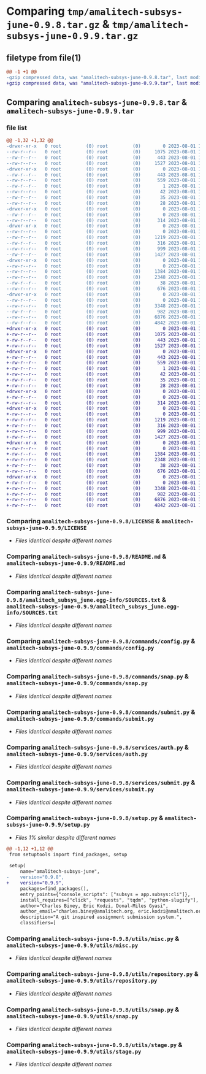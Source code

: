 # Comparing `tmp/amalitech-subsys-june-0.9.8.tar.gz` & `tmp/amalitech-subsys-june-0.9.9.tar.gz`

## filetype from file(1)

```diff
@@ -1 +1 @@
-gzip compressed data, was "amalitech-subsys-june-0.9.8.tar", last modified: Tue Aug  1 11:13:02 2023, max compression
+gzip compressed data, was "amalitech-subsys-june-0.9.9.tar", last modified: Tue Aug  1 11:13:37 2023, max compression
```

## Comparing `amalitech-subsys-june-0.9.8.tar` & `amalitech-subsys-june-0.9.9.tar`

### file list

```diff
@@ -1,32 +1,32 @@
-drwxr-xr-x   0 root         (0) root         (0)        0 2023-08-01 11:13:02.786278 amalitech-subsys-june-0.9.8/
--rw-r--r--   0 root         (0) root         (0)     1075 2023-08-01 11:12:47.000000 amalitech-subsys-june-0.9.8/LICENSE
--rw-r--r--   0 root         (0) root         (0)      443 2023-08-01 11:13:02.782277 amalitech-subsys-june-0.9.8/PKG-INFO
--rw-r--r--   0 root         (0) root         (0)     1527 2023-08-01 11:12:47.000000 amalitech-subsys-june-0.9.8/README.md
-drwxr-xr-x   0 root         (0) root         (0)        0 2023-08-01 11:13:02.782277 amalitech-subsys-june-0.9.8/amalitech_subsys_june.egg-info/
--rw-r--r--   0 root         (0) root         (0)      443 2023-08-01 11:13:02.000000 amalitech-subsys-june-0.9.8/amalitech_subsys_june.egg-info/PKG-INFO
--rw-r--r--   0 root         (0) root         (0)      559 2023-08-01 11:13:02.000000 amalitech-subsys-june-0.9.8/amalitech_subsys_june.egg-info/SOURCES.txt
--rw-r--r--   0 root         (0) root         (0)        1 2023-08-01 11:13:02.000000 amalitech-subsys-june-0.9.8/amalitech_subsys_june.egg-info/dependency_links.txt
--rw-r--r--   0 root         (0) root         (0)       42 2023-08-01 11:13:02.000000 amalitech-subsys-june-0.9.8/amalitech_subsys_june.egg-info/entry_points.txt
--rw-r--r--   0 root         (0) root         (0)       35 2023-08-01 11:13:02.000000 amalitech-subsys-june-0.9.8/amalitech_subsys_june.egg-info/requires.txt
--rw-r--r--   0 root         (0) root         (0)       28 2023-08-01 11:13:02.000000 amalitech-subsys-june-0.9.8/amalitech_subsys_june.egg-info/top_level.txt
-drwxr-xr-x   0 root         (0) root         (0)        0 2023-08-01 11:13:02.782277 amalitech-subsys-june-0.9.8/app/
--rw-r--r--   0 root         (0) root         (0)        0 2023-08-01 11:12:47.000000 amalitech-subsys-june-0.9.8/app/__init__.py
--rw-r--r--   0 root         (0) root         (0)      314 2023-08-01 11:12:47.000000 amalitech-subsys-june-0.9.8/app/subsys.py
-drwxr-xr-x   0 root         (0) root         (0)        0 2023-08-01 11:13:02.782277 amalitech-subsys-june-0.9.8/commands/
--rw-r--r--   0 root         (0) root         (0)        0 2023-08-01 11:12:47.000000 amalitech-subsys-june-0.9.8/commands/__init__.py
--rw-r--r--   0 root         (0) root         (0)     1219 2023-08-01 11:12:47.000000 amalitech-subsys-june-0.9.8/commands/config.py
--rw-r--r--   0 root         (0) root         (0)      316 2023-08-01 11:12:47.000000 amalitech-subsys-june-0.9.8/commands/init.py
--rw-r--r--   0 root         (0) root         (0)      999 2023-08-01 11:12:47.000000 amalitech-subsys-june-0.9.8/commands/snap.py
--rw-r--r--   0 root         (0) root         (0)     1427 2023-08-01 11:12:47.000000 amalitech-subsys-june-0.9.8/commands/submit.py
-drwxr-xr-x   0 root         (0) root         (0)        0 2023-08-01 11:13:02.782277 amalitech-subsys-june-0.9.8/services/
--rw-r--r--   0 root         (0) root         (0)        0 2023-08-01 11:12:47.000000 amalitech-subsys-june-0.9.8/services/__init__.py
--rw-r--r--   0 root         (0) root         (0)     1384 2023-08-01 11:12:47.000000 amalitech-subsys-june-0.9.8/services/auth.py
--rw-r--r--   0 root         (0) root         (0)     2348 2023-08-01 11:12:47.000000 amalitech-subsys-june-0.9.8/services/submit.py
--rw-r--r--   0 root         (0) root         (0)       38 2023-08-01 11:13:02.786278 amalitech-subsys-june-0.9.8/setup.cfg
--rw-r--r--   0 root         (0) root         (0)      676 2023-08-01 11:13:02.000000 amalitech-subsys-june-0.9.8/setup.py
-drwxr-xr-x   0 root         (0) root         (0)        0 2023-08-01 11:13:02.782277 amalitech-subsys-june-0.9.8/utils/
--rw-r--r--   0 root         (0) root         (0)        0 2023-08-01 11:12:47.000000 amalitech-subsys-june-0.9.8/utils/__init__.py
--rw-r--r--   0 root         (0) root         (0)     3348 2023-08-01 11:12:47.000000 amalitech-subsys-june-0.9.8/utils/misc.py
--rw-r--r--   0 root         (0) root         (0)      982 2023-08-01 11:12:47.000000 amalitech-subsys-june-0.9.8/utils/repository.py
--rw-r--r--   0 root         (0) root         (0)     6876 2023-08-01 11:12:47.000000 amalitech-subsys-june-0.9.8/utils/snap.py
--rw-r--r--   0 root         (0) root         (0)     4842 2023-08-01 11:12:47.000000 amalitech-subsys-june-0.9.8/utils/stage.py
+drwxr-xr-x   0 root         (0) root         (0)        0 2023-08-01 11:13:37.286436 amalitech-subsys-june-0.9.9/
+-rw-r--r--   0 root         (0) root         (0)     1075 2023-08-01 11:13:22.000000 amalitech-subsys-june-0.9.9/LICENSE
+-rw-r--r--   0 root         (0) root         (0)      443 2023-08-01 11:13:37.286436 amalitech-subsys-june-0.9.9/PKG-INFO
+-rw-r--r--   0 root         (0) root         (0)     1527 2023-08-01 11:13:22.000000 amalitech-subsys-june-0.9.9/README.md
+drwxr-xr-x   0 root         (0) root         (0)        0 2023-08-01 11:13:37.286436 amalitech-subsys-june-0.9.9/amalitech_subsys_june.egg-info/
+-rw-r--r--   0 root         (0) root         (0)      443 2023-08-01 11:13:37.000000 amalitech-subsys-june-0.9.9/amalitech_subsys_june.egg-info/PKG-INFO
+-rw-r--r--   0 root         (0) root         (0)      559 2023-08-01 11:13:37.000000 amalitech-subsys-june-0.9.9/amalitech_subsys_june.egg-info/SOURCES.txt
+-rw-r--r--   0 root         (0) root         (0)        1 2023-08-01 11:13:37.000000 amalitech-subsys-june-0.9.9/amalitech_subsys_june.egg-info/dependency_links.txt
+-rw-r--r--   0 root         (0) root         (0)       42 2023-08-01 11:13:37.000000 amalitech-subsys-june-0.9.9/amalitech_subsys_june.egg-info/entry_points.txt
+-rw-r--r--   0 root         (0) root         (0)       35 2023-08-01 11:13:37.000000 amalitech-subsys-june-0.9.9/amalitech_subsys_june.egg-info/requires.txt
+-rw-r--r--   0 root         (0) root         (0)       28 2023-08-01 11:13:37.000000 amalitech-subsys-june-0.9.9/amalitech_subsys_june.egg-info/top_level.txt
+drwxr-xr-x   0 root         (0) root         (0)        0 2023-08-01 11:13:37.286436 amalitech-subsys-june-0.9.9/app/
+-rw-r--r--   0 root         (0) root         (0)        0 2023-08-01 11:13:22.000000 amalitech-subsys-june-0.9.9/app/__init__.py
+-rw-r--r--   0 root         (0) root         (0)      314 2023-08-01 11:13:22.000000 amalitech-subsys-june-0.9.9/app/subsys.py
+drwxr-xr-x   0 root         (0) root         (0)        0 2023-08-01 11:13:37.286436 amalitech-subsys-june-0.9.9/commands/
+-rw-r--r--   0 root         (0) root         (0)        0 2023-08-01 11:13:22.000000 amalitech-subsys-june-0.9.9/commands/__init__.py
+-rw-r--r--   0 root         (0) root         (0)     1219 2023-08-01 11:13:22.000000 amalitech-subsys-june-0.9.9/commands/config.py
+-rw-r--r--   0 root         (0) root         (0)      316 2023-08-01 11:13:22.000000 amalitech-subsys-june-0.9.9/commands/init.py
+-rw-r--r--   0 root         (0) root         (0)      999 2023-08-01 11:13:22.000000 amalitech-subsys-june-0.9.9/commands/snap.py
+-rw-r--r--   0 root         (0) root         (0)     1427 2023-08-01 11:13:22.000000 amalitech-subsys-june-0.9.9/commands/submit.py
+drwxr-xr-x   0 root         (0) root         (0)        0 2023-08-01 11:13:37.286436 amalitech-subsys-june-0.9.9/services/
+-rw-r--r--   0 root         (0) root         (0)        0 2023-08-01 11:13:22.000000 amalitech-subsys-june-0.9.9/services/__init__.py
+-rw-r--r--   0 root         (0) root         (0)     1384 2023-08-01 11:13:22.000000 amalitech-subsys-june-0.9.9/services/auth.py
+-rw-r--r--   0 root         (0) root         (0)     2348 2023-08-01 11:13:22.000000 amalitech-subsys-june-0.9.9/services/submit.py
+-rw-r--r--   0 root         (0) root         (0)       38 2023-08-01 11:13:37.286436 amalitech-subsys-june-0.9.9/setup.cfg
+-rw-r--r--   0 root         (0) root         (0)      676 2023-08-01 11:13:36.000000 amalitech-subsys-june-0.9.9/setup.py
+drwxr-xr-x   0 root         (0) root         (0)        0 2023-08-01 11:13:37.286436 amalitech-subsys-june-0.9.9/utils/
+-rw-r--r--   0 root         (0) root         (0)        0 2023-08-01 11:13:22.000000 amalitech-subsys-june-0.9.9/utils/__init__.py
+-rw-r--r--   0 root         (0) root         (0)     3348 2023-08-01 11:13:22.000000 amalitech-subsys-june-0.9.9/utils/misc.py
+-rw-r--r--   0 root         (0) root         (0)      982 2023-08-01 11:13:22.000000 amalitech-subsys-june-0.9.9/utils/repository.py
+-rw-r--r--   0 root         (0) root         (0)     6876 2023-08-01 11:13:22.000000 amalitech-subsys-june-0.9.9/utils/snap.py
+-rw-r--r--   0 root         (0) root         (0)     4842 2023-08-01 11:13:22.000000 amalitech-subsys-june-0.9.9/utils/stage.py
```

### Comparing `amalitech-subsys-june-0.9.8/LICENSE` & `amalitech-subsys-june-0.9.9/LICENSE`

 * *Files identical despite different names*

### Comparing `amalitech-subsys-june-0.9.8/README.md` & `amalitech-subsys-june-0.9.9/README.md`

 * *Files identical despite different names*

### Comparing `amalitech-subsys-june-0.9.8/amalitech_subsys_june.egg-info/SOURCES.txt` & `amalitech-subsys-june-0.9.9/amalitech_subsys_june.egg-info/SOURCES.txt`

 * *Files identical despite different names*

### Comparing `amalitech-subsys-june-0.9.8/commands/config.py` & `amalitech-subsys-june-0.9.9/commands/config.py`

 * *Files identical despite different names*

### Comparing `amalitech-subsys-june-0.9.8/commands/snap.py` & `amalitech-subsys-june-0.9.9/commands/snap.py`

 * *Files identical despite different names*

### Comparing `amalitech-subsys-june-0.9.8/commands/submit.py` & `amalitech-subsys-june-0.9.9/commands/submit.py`

 * *Files identical despite different names*

### Comparing `amalitech-subsys-june-0.9.8/services/auth.py` & `amalitech-subsys-june-0.9.9/services/auth.py`

 * *Files identical despite different names*

### Comparing `amalitech-subsys-june-0.9.8/services/submit.py` & `amalitech-subsys-june-0.9.9/services/submit.py`

 * *Files identical despite different names*

### Comparing `amalitech-subsys-june-0.9.8/setup.py` & `amalitech-subsys-june-0.9.9/setup.py`

 * *Files 1% similar despite different names*

```diff
@@ -1,12 +1,12 @@
 from setuptools import find_packages, setup
 
 setup(
     name="amalitech-subsys-june",
-    version="0.9.8",
+    version="0.9.9",
     packages=find_packages(),
     entry_points={"console_scripts": ["subsys = app.subsys:cli"]},
     install_requires=["click", "requests", "tqdm", "python-slugify"],
     author="Charles Biney, Eric Kodzi, Donal-Miles Gyasi",
     author_email="charles.biney@amalitech.org, eric.kodzi@amalitech.org, donal-miles.gyasi@amalitech.org",
     description="A git inspired assignment submission system.",
     classifiers=[
```

### Comparing `amalitech-subsys-june-0.9.8/utils/misc.py` & `amalitech-subsys-june-0.9.9/utils/misc.py`

 * *Files identical despite different names*

### Comparing `amalitech-subsys-june-0.9.8/utils/repository.py` & `amalitech-subsys-june-0.9.9/utils/repository.py`

 * *Files identical despite different names*

### Comparing `amalitech-subsys-june-0.9.8/utils/snap.py` & `amalitech-subsys-june-0.9.9/utils/snap.py`

 * *Files identical despite different names*

### Comparing `amalitech-subsys-june-0.9.8/utils/stage.py` & `amalitech-subsys-june-0.9.9/utils/stage.py`

 * *Files identical despite different names*

